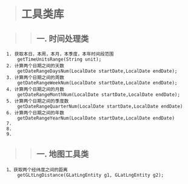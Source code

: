 ># 工具类库

>>## 一. 时间处理类
    1. 获取本日，本周，本月，本季度，本年时间段范围
        getTimeUnitsRange(String unit); 
    2. 计算两个日期之间的天数
        getDateRangeDaysNum(LocalDate startDate,LocalDate endDate);
    3. 计算两个日期之间的周数
        getDateRangeWeekNum(LocalDate startDate,LocalDate endDate);
    4. 计算两个日期之间的月数
        getDateRangeMonthNum(LocalDate startDate,LocalDate endDate);
    5. 计算两个日期之间的季度数
        getDateRangeQuarterNum(LocalDate startDate,LocalDate endDate)
    6. 计算两个日期之间的年数
        getDateRangeYearNum(LocalDate startDate,LocalDate endDate)
    7. 
    8. 
    9. 
>>## 一. 地图工具类
    1、获取两个经纬度之间的距离
        getGLtLngDistance(GLatLngEntity g1, GLatLngEntity g2);